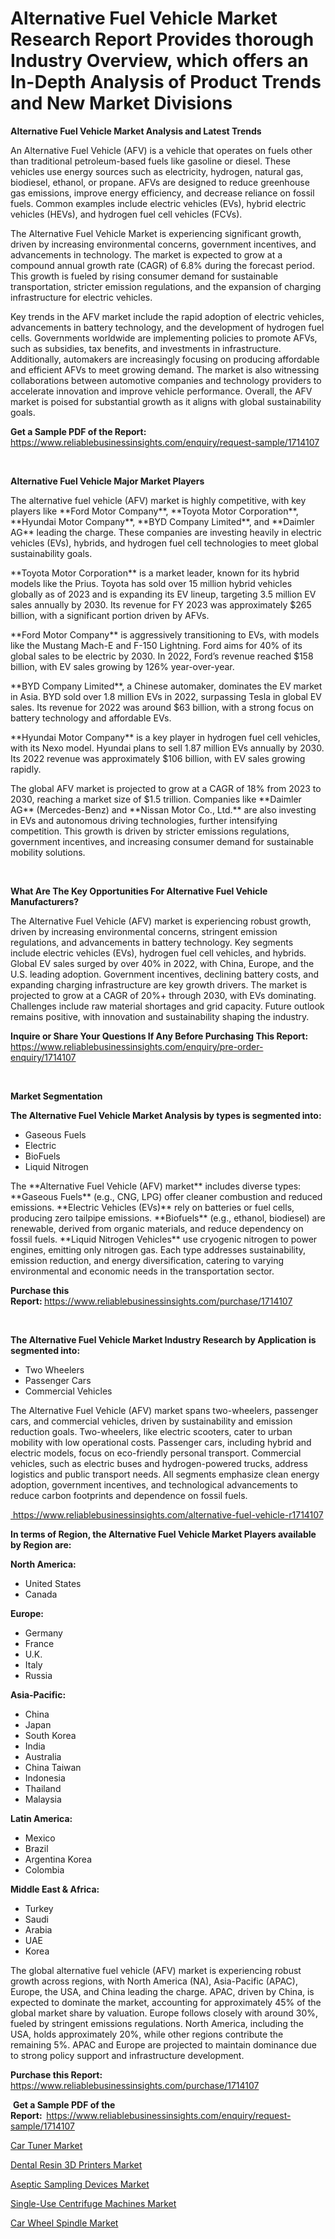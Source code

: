 <p><h1>Alternative Fuel Vehicle Market Research Report Provides thorough Industry Overview, which offers an In-Depth Analysis of Product Trends and New Market Divisions</h1></p><p><strong>Alternative Fuel Vehicle Market Analysis and Latest Trends</strong></p>
<p><p>An Alternative Fuel Vehicle (AFV) is a vehicle that operates on fuels other than traditional petroleum-based fuels like gasoline or diesel. These vehicles use energy sources such as electricity, hydrogen, natural gas, biodiesel, ethanol, or propane. AFVs are designed to reduce greenhouse gas emissions, improve energy efficiency, and decrease reliance on fossil fuels. Common examples include electric vehicles (EVs), hybrid electric vehicles (HEVs), and hydrogen fuel cell vehicles (FCVs).</p><p>The Alternative Fuel Vehicle Market is experiencing significant growth, driven by increasing environmental concerns, government incentives, and advancements in technology. The market is expected to grow at a compound annual growth rate (CAGR) of 6.8% during the forecast period. This growth is fueled by rising consumer demand for sustainable transportation, stricter emission regulations, and the expansion of charging infrastructure for electric vehicles.</p><p>Key trends in the AFV market include the rapid adoption of electric vehicles, advancements in battery technology, and the development of hydrogen fuel cells. Governments worldwide are implementing policies to promote AFVs, such as subsidies, tax benefits, and investments in infrastructure. Additionally, automakers are increasingly focusing on producing affordable and efficient AFVs to meet growing demand. The market is also witnessing collaborations between automotive companies and technology providers to accelerate innovation and improve vehicle performance. Overall, the AFV market is poised for substantial growth as it aligns with global sustainability goals.</p></p>
<p><strong>Get a Sample PDF of the Report:&nbsp;</strong> <a href="https://www.reliablebusinessinsights.com/enquiry/request-sample/1714107?utm_campaign=1117&utm_medium=2&utm_source=Github&utm_content=ia&utm_term=22012025&utm_id=alternative-fuel-vehicle">https://www.reliablebusinessinsights.com/enquiry/request-sample/1714107</a></p>
<p>&nbsp;</p>
<p><strong>Alternative Fuel Vehicle Major Market Players</strong></p>
<p><p>The alternative fuel vehicle (AFV) market is highly competitive, with key players like **Ford Motor Company**, **Toyota Motor Corporation**, **Hyundai Motor Company**, **BYD Company Limited**, and **Daimler AG** leading the charge. These companies are investing heavily in electric vehicles (EVs), hybrids, and hydrogen fuel cell technologies to meet global sustainability goals.</p><p>**Toyota Motor Corporation** is a market leader, known for its hybrid models like the Prius. Toyota has sold over 15 million hybrid vehicles globally as of 2023 and is expanding its EV lineup, targeting 3.5 million EV sales annually by 2030. Its revenue for FY 2023 was approximately $265 billion, with a significant portion driven by AFVs.</p><p>**Ford Motor Company** is aggressively transitioning to EVs, with models like the Mustang Mach-E and F-150 Lightning. Ford aims for 40% of its global sales to be electric by 2030. In 2022, Ford’s revenue reached $158 billion, with EV sales growing by 126% year-over-year.</p><p>**BYD Company Limited**, a Chinese automaker, dominates the EV market in Asia. BYD sold over 1.8 million EVs in 2022, surpassing Tesla in global EV sales. Its revenue for 2022 was around $63 billion, with a strong focus on battery technology and affordable EVs.</p><p>**Hyundai Motor Company** is a key player in hydrogen fuel cell vehicles, with its Nexo model. Hyundai plans to sell 1.87 million EVs annually by 2030. Its 2022 revenue was approximately $106 billion, with EV sales growing rapidly.</p><p>The global AFV market is projected to grow at a CAGR of 18% from 2023 to 2030, reaching a market size of $1.5 trillion. Companies like **Daimler AG** (Mercedes-Benz) and **Nissan Motor Co., Ltd.** are also investing in EVs and autonomous driving technologies, further intensifying competition. This growth is driven by stricter emissions regulations, government incentives, and increasing consumer demand for sustainable mobility solutions.</p></p>
<p>&nbsp;</p>
<p><strong>What Are The Key Opportunities For Alternative Fuel Vehicle Manufacturers?</strong></p>
<p><p>The Alternative Fuel Vehicle (AFV) market is experiencing robust growth, driven by increasing environmental concerns, stringent emission regulations, and advancements in battery technology. Key segments include electric vehicles (EVs), hydrogen fuel cell vehicles, and hybrids. Global EV sales surged by over 40% in 2022, with China, Europe, and the U.S. leading adoption. Government incentives, declining battery costs, and expanding charging infrastructure are key growth drivers. The market is projected to grow at a CAGR of 20%+ through 2030, with EVs dominating. Challenges include raw material shortages and grid capacity. Future outlook remains positive, with innovation and sustainability shaping the industry.</p></p>
<p><strong>Inquire or Share Your Questions If Any Before Purchasing This Report:</strong> <a href="https://www.reliablebusinessinsights.com/enquiry/pre-order-enquiry/1714107?utm_campaign=1117&utm_medium=2&utm_source=Github&utm_content=ia&utm_term=22012025&utm_id=alternative-fuel-vehicle">https://www.reliablebusinessinsights.com/enquiry/pre-order-enquiry/1714107</a></p>
<p>&nbsp;</p>
<p><strong>Market Segmentation</strong></p>
<p><strong>The Alternative Fuel Vehicle Market Analysis by types is segmented into:</strong></p>
<p><ul><li>Gaseous Fuels</li><li>Electric</li><li>BioFuels</li><li>Liquid Nitrogen</li></ul></p>
<p><p>The **Alternative Fuel Vehicle (AFV) market** includes diverse types: **Gaseous Fuels** (e.g., CNG, LPG) offer cleaner combustion and reduced emissions. **Electric Vehicles (EVs)** rely on batteries or fuel cells, producing zero tailpipe emissions. **Biofuels** (e.g., ethanol, biodiesel) are renewable, derived from organic materials, and reduce dependency on fossil fuels. **Liquid Nitrogen Vehicles** use cryogenic nitrogen to power engines, emitting only nitrogen gas. Each type addresses sustainability, emission reduction, and energy diversification, catering to varying environmental and economic needs in the transportation sector.</p></p>
<p><strong>Purchase this Report:&nbsp;</strong><a href="https://www.reliablebusinessinsights.com/purchase/1714107?utm_campaign=1117&utm_medium=2&utm_source=Github&utm_content=ia&utm_term=22012025&utm_id=alternative-fuel-vehicle">https://www.reliablebusinessinsights.com/purchase/1714107</a></p>
<p>&nbsp;</p>
<p><strong>The Alternative Fuel Vehicle Market Industry Research by Application is segmented into:</strong></p>
<p><ul><li>Two Wheelers</li><li>Passenger Cars</li><li>Commercial Vehicles</li></ul></p>
<p><p>The Alternative Fuel Vehicle (AFV) market spans two-wheelers, passenger cars, and commercial vehicles, driven by sustainability and emission reduction goals. Two-wheelers, like electric scooters, cater to urban mobility with low operational costs. Passenger cars, including hybrid and electric models, focus on eco-friendly personal transport. Commercial vehicles, such as electric buses and hydrogen-powered trucks, address logistics and public transport needs. All segments emphasize clean energy adoption, government incentives, and technological advancements to reduce carbon footprints and dependence on fossil fuels.</p></p>
<p><a href="https://www.reliablebusinessinsights.com/alternative-fuel-vehicle-r1714107?utm_campaign=1117&utm_medium=2&utm_source=Github&utm_content=ia&utm_term=22012025&utm_id=alternative-fuel-vehicle">&nbsp;https://www.reliablebusinessinsights.com/alternative-fuel-vehicle-r1714107</a></p>
<p><strong>In terms of Region, the Alternative Fuel Vehicle Market Players available by Region are:</strong></p>
<p>
    <p> <strong> North America: </strong>
        <ul>
            <li>United States</li>
            <li>Canada</li>
        </ul>
        </p> 
    <p> <strong> Europe: </strong>
        <ul>
            <li>Germany</li>
            <li>France</li>
            <li>U.K.</li>
            <li>Italy</li>
            <li>Russia</li>
        </ul>
        </p> 
    <p> <strong> Asia-Pacific: </strong>
        <ul>
            <li>China</li>
            <li>Japan</li>
            <li>South Korea</li>
            <li>India</li>
            <li>Australia</li>
            <li>China Taiwan</li>
            <li>Indonesia</li>
            <li>Thailand</li>
            <li>Malaysia</li>
        </ul>
        </p> 
    <p> <strong> Latin America: </strong>
        <ul>
            <li>Mexico</li>
            <li>Brazil</li>
            <li>Argentina Korea</li>
            <li>Colombia</li>
        </ul>
        </p> 
    <p> <strong> Middle East & Africa: </strong>
        <ul>
            <li>Turkey</li>
            <li>Saudi</li>
            <li>Arabia</li>
            <li>UAE</li>
            <li>Korea</li>
        </ul>
    </p>
    </p>
<p><p>The global alternative fuel vehicle (AFV) market is experiencing robust growth across regions, with North America (NA), Asia-Pacific (APAC), Europe, the USA, and China leading the charge. APAC, driven by China, is expected to dominate the market, accounting for approximately 45% of the global market share by valuation. Europe follows closely with around 30%, fueled by stringent emissions regulations. North America, including the USA, holds approximately 20%, while other regions contribute the remaining 5%. APAC and Europe are projected to maintain dominance due to strong policy support and infrastructure development.</p></p>
<p><strong>Purchase this Report: </strong><a href="https://www.reliablebusinessinsights.com/purchase/1714107?utm_campaign=1117&utm_medium=2&utm_source=Github&utm_content=ia&utm_term=22012025&utm_id=alternative-fuel-vehicle">https://www.reliablebusinessinsights.com/purchase/1714107</a></p>
<p>&nbsp;<strong>Get a Sample PDF of the Report:&nbsp;&nbsp;</strong><a href="https://www.reliablebusinessinsights.com/enquiry/request-sample/1714107?utm_campaign=1117&utm_medium=2&utm_source=Github&utm_content=ia&utm_term=22012025&utm_id=alternative-fuel-vehicle">https://www.reliablebusinessinsights.com/enquiry/request-sample/1714107</a></p>
<p><strong></strong></p>
<p><p><a href="https://github.com/locarol73/Market-Research-Report-List-1/blob/main/car-tuner-market.md?utm_campaign=1117&utm_medium=2&utm_source=Github&utm_content=ia&utm_term=22012025&utm_id=alternative-fuel-vehicle">Car Tuner Market</a></p><p><a href="https://www.linkedin.com/pulse/dental-resin-3d-printers-market-analysis-2025-2032-trends-q5gte?utm_campaign=1117&utm_medium=2&utm_source=Github&utm_content=ia&utm_term=22012025&utm_id=alternative-fuel-vehicle">Dental Resin 3D Printers Market</a></p><p><a href="https://www.linkedin.com/pulse/aseptic-sampling-devices-market-size-share-analysis-forecasted-02wne?utm_campaign=1117&utm_medium=2&utm_source=Github&utm_content=ia&utm_term=22012025&utm_id=alternative-fuel-vehicle">Aseptic Sampling Devices Market</a></p><p><a href="https://www.linkedin.com/pulse/empowering-stakeholders-insights-from-single-use-centrifuge-cly4c?utm_campaign=1117&utm_medium=2&utm_source=Github&utm_content=ia&utm_term=22012025&utm_id=alternative-fuel-vehicle">Single-Use Centrifuge Machines Market</a></p><p><a href="https://github.com/semiensamuel72378/Market-Research-Report-List-1/blob/main/car-wheel-spindle-market.md?utm_campaign=1117&utm_medium=2&utm_source=Github&utm_content=ia&utm_term=22012025&utm_id=alternative-fuel-vehicle">Car Wheel Spindle Market</a></p></p>
